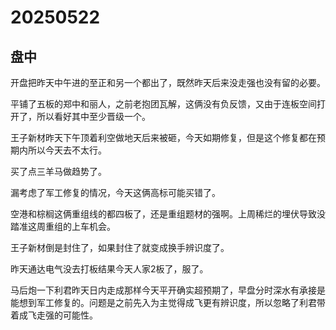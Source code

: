 # 20250522

## 盘中

开盘把昨天中午进的至正和另一个都出了，既然昨天后来没走强也没有留的必要。

平铺了五板的郑中和丽人，之前老抱团瓦解，这俩没有负反馈，又由于连板空间打开了，所以看好其中至少晋级一个。

王子新材昨天下午顶着利空做地天后来被砸，今天如期修复，但是这个修复都在预期内所以今天去不太行。

买了点三羊马做趋势了。

漏考虑了军工修复的情况，今天这俩高标可能买错了。

空港和棕榈这俩重组线的都四板了，还是重组题材的强啊。上周稀烂的埋伏导致没踏准这周重组的上车机会。

王子新材倒是封住了，如果封住了就变成换手辨识度了。

昨天通达电气没去打板结果今天人家2板了，服了。

马后炮一下利君昨天日内走成那样今天平开确实超预期了，早盘分时深水有承接是能想到军工修复的。问题是之前先入为主觉得成飞更有辨识度，所以忽略了利君带着成飞走强的可能性。
